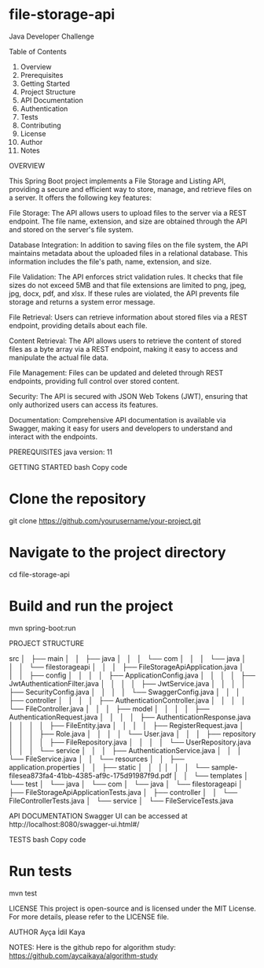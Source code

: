 # file-storage-api
Java Developer Challenge

Table of Contents
1) Overview
2) Prerequisites
3) Getting Started
4) Project Structure
5) API Documentation
6) Authentication
7) Tests
9) Contributing
10) License
11) Author
12) Notes


OVERVIEW

This Spring Boot project implements a File Storage and Listing API, providing a secure and efficient way to store, manage, and retrieve files on a server. It offers the following key features:

File Storage: 
The API allows users to upload files to the server via a REST endpoint. The file name, extension, and size are obtained through the API and stored on the server's file system.

Database Integration:
In addition to saving files on the file system, the API maintains metadata about the uploaded files in a relational database. This information includes the file's path, name, extension, and size.

File Validation:
The API enforces strict validation rules. It checks that file sizes do not exceed 5MB and that file extensions are limited to png, jpeg, jpg, docx, pdf, and xlsx. If these rules are violated, the API prevents file storage and returns a system error message.

File Retrieval:
Users can retrieve information about stored files via a REST endpoint, providing details about each file.

Content Retrieval:
The API allows users to retrieve the content of stored files as a byte array via a REST endpoint, making it easy to access and manipulate the actual file data.

File Management: Files can be updated and deleted through REST endpoints, providing full control over stored content.

Security: 
The API is secured with JSON Web Tokens (JWT), ensuring that only authorized users can access its features.

Documentation:
Comprehensive API documentation is available via Swagger, making it easy for users and developers to understand and interact with the endpoints.


PREREQUISITES
java version: 11


GETTING STARTED
bash
Copy code
# Clone the repository
git clone https://github.com/yourusername/your-project.git

# Navigate to the project directory
cd file-storage-api

# Build and run the project
mvn spring-boot:run


PROJECT STRUCTURE

src
│   ├── main
│   │   ├── java
│   │   │   └── com
│   │   │       └── java
│   │   │           └── filestorageapi
│   │   │               ├── FileStorageApiApplication.java
│   │   │               ├── config
│   │   │               │   ├── ApplicationConfig.java
│   │   │               │   ├── JwtAuthenticationFilter.java
│   │   │               │   ├── JwtService.java
│   │   │               │   ├── SecurityConfig.java
│   │   │               │   └── SwaggerConfig.java
│   │   │               ├── controller
│   │   │               │   ├── AuthenticationController.java
│   │   │               │   └── FileController.java
│   │   │               ├── model
│   │   │               │   ├── AuthenticationRequest.java
│   │   │               │   ├── AuthenticationResponse.java
│   │   │               │   ├── FileEntity.java
│   │   │               │   ├── RegisterRequest.java
│   │   │               │   ├── Role.java
│   │   │               │   └── User.java
│   │   │               ├── repository
│   │   │               │   ├── FileRepository.java
│   │   │               │   └── UserRepository.java
│   │   │               └── service
│   │   │                   ├── AuthenticationService.java
│   │   │                   └── FileService.java
│   │   └── resources
│   │       ├── application.properties
│   │       ├── static
│   │       │
│   │       │   └── sample-filesea873fa4-41bb-4385-af9c-175d91987f9d.pdf
│   │       └── templates
│   └── test
│       └── java
│           └── com
│               └── java
│                   └── filestorageapi
│                       ├── FileStorageApiApplicationTests.java
│                       ├── controller
│                       │   └── FileControllerTests.java
│                       └── service
│                           └── FileServiceTests.java



API DOCUMENTATION
Swagger UI can be accessed at http://localhost:8080/swagger-ui.html#/

TESTS
bash
Copy code
# Run tests
mvn test

LICENSE
This project is open-source and is licensed under the MIT License. For more details, please refer to the LICENSE file.

AUTHOR
Ayça İdil Kaya

NOTES:
Here is the github repo for algorithm study: https://github.com/aycaikaya/algorithm-study

